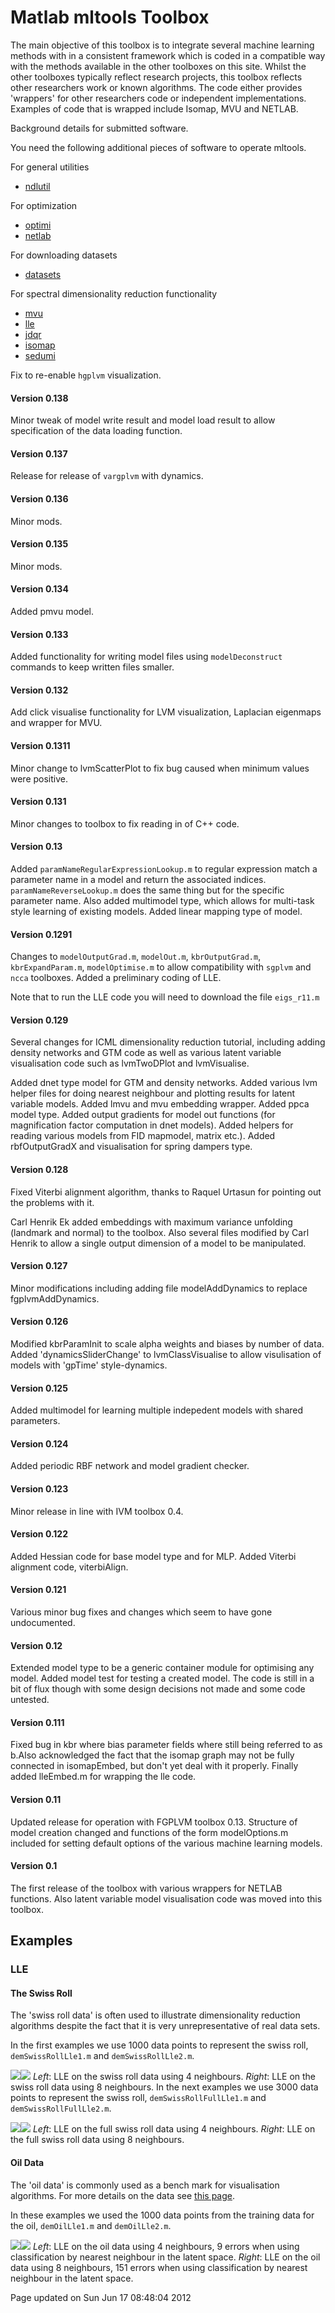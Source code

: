 Matlab mltools Toolbox
======================

The main objective of this toolbox is to integrate several machine learning methods with in a consistent framework which is coded in a compatible way with the methods available in the other toolboxes on this site. Whilst the other toolboxes typically reflect research projects, this toolbox reflects other researchers work or known algorithms. The code either provides 'wrappers' for other researchers code or independent implementations. Examples of code that is wrapped include Isomap, MVU and NETLAB.

Background details for submitted software.

You need the following additional pieces of software to operate mltools.

For general utilities

- [ndlutil](https://github.com/SheffieldML/ndlutil/)

For optimization 

- [optimi](https://github.com/SheffieldML/optimi/)
- [netlab](https://github.com/sods/netlab/)

For downloading datasets

- [datasets](https://github.com/SheffieldML/datasets/) 

For spectral dimensionality reduction functionality

- [mvu](http://www.cse.wustl.edu/~kilian/code/files/mvu2012.zip)
- [lle](https://www.cs.nyu.edu/~roweis/lle/code.html)
- [jdqr](http://www.staff.science.uu.nl/~vorst102/JDQR.html)
- [isomap](http://isomap.stanford.edu/)        
- [sedumi](https://github.com/sqlp/sedumi/)      

Fix to re-enable `hgplvm` visualization.

#### Version 0.138

Minor tweak of model write result and model load result to allow specification of the data loading function.

#### Version 0.137

Release for release of `vargplvm` with dynamics.

#### Version 0.136

Minor mods.

#### Version 0.135

Minor mods.

#### Version 0.134

Added pmvu model.

#### Version 0.133

Added functionality for writing model files using `modelDeconstruct` commands to keep written files smaller.

#### Version 0.132

Add click visualise functionality for LVM visualization, Laplacian eigenmaps and wrapper for MVU.

#### Version 0.1311

Minor change to lvmScatterPlot to fix bug caused when minimum values were positive.

#### Version 0.131

Minor changes to toolbox to fix reading in of C++ code.

#### Version 0.13

Added `paramNameRegularExpressionLookup.m` to regular expression match a parameter name in a model and return the associated indices. `paramNameReverseLookup.m` does the same thing but for the specific parameter name. Also added multimodel type, which allows for multi-task style learning of existing models. Added linear mapping type of model.

#### Version 0.1291

Changes to `modelOutputGrad.m`, `modelOut.m`, `kbrOutputGrad.m`, `kbrExpandParam.m`, `modelOptimise.m` to allow compatibility with `sgplvm` and `ncca` toolboxes. Added a preliminary coding of LLE.

Note that to run the LLE code you will need to download the file `eigs_r11.m`

#### Version 0.129

Several changes for ICML dimensionality reduction tutorial, including adding density networks and GTM code as well as various latent variable visualisation code such as lvmTwoDPlot and lvmVisualise.

Added dnet type model for GTM and density networks. Added various lvm helper files for doing nearest neighbour and plotting results for latent variable models. Added lmvu and mvu embedding wrapper. Added ppca model type. Added output gradients for model out functions (for magnification factor computation in dnet models). Added helpers for reading various models from FID mapmodel, matrix etc.). Added rbfOutputGradX and visualisation for spring dampers type.

#### Version 0.128

Fixed Viterbi alignment algorithm, thanks to Raquel Urtasun for pointing out the problems with it.

Carl Henrik Ek added embeddings with maximum variance unfolding (landmark and normal) to the toolbox. Also several files modified by Carl Henrik to allow a single output dimension of a model to be manipulated.

#### Version 0.127

Minor modifications including adding file modelAddDynamics to replace fgplvmAddDynamics.

#### Version 0.126

Modified kbrParamInit to scale alpha weights and biases by number of data. Added 'dynamicsSliderChange' to lvmClassVisualise to allow visulisation of models with 'gpTime' style-dynamics.

#### Version 0.125

Added multimodel for learning multiple indepedent models with shared parameters.

#### Version 0.124

Added periodic RBF network and model gradient checker.

#### Version 0.123

Minor release in line with IVM toolbox 0.4.

#### Version 0.122

Added Hessian code for base model type and for MLP. Added Viterbi alignment code, viterbiAlign.

#### Version 0.121

Various minor bug fixes and changes which seem to have gone undocumented.

#### Version 0.12

Extended model type to be a generic container module for optimising any model. Added model test for testing a created model. The code is still in a bit of flux though with some design decisions not made and some code untested.

#### Version 0.111

Fixed bug in kbr where bias parameter fields where still being referred to as b.Also acknowledged the fact that the isomap graph may not be fully connected in isomapEmbed, but don't yet deal with it properly. Finally added lleEmbed.m for wrapping the lle code.

#### Version 0.11

Updated release for operation with FGPLVM toolbox 0.13. Structure of model creation changed and functions of the form modelOptions.m included for setting default options of the various machine learning models.

#### Version 0.1

The first release of the toolbox with various wrappers for NETLAB functions. Also latent variable model visualisation code was moved into this toolbox.

Examples
--------

### LLE

#### The Swiss Roll

The 'swiss roll data' is often used to illustrate dimensionality reduction algorithms despite the fact that it is very unrepresentative of real data sets.

In the first examples we use 1000 data points to represent the swiss roll, `demSwissRollLle1.m` and `demSwissRollLle2.m`.

![](demSwissRollLle1.png)![](demSwissRollLle2.png)
 *Left*: LLE on the swiss roll data using 4 neighbours. *Right*: LLE on the swiss roll data using 8 neighbours.
In the next examples we use 3000 data points to represent the swiss roll, `demSwissRollFullLle1.m` and `demSwissRollFullLle2.m`.

![](demSwissRollFullLle1.png)![](demSwissRollFullLle2.png)
 *Left*: LLE on the full swiss roll data using 4 neighbours. *Right*: LLE on the full swiss roll data using 8 neighbours.
#### Oil Data

The 'oil data' is commonly used as a bench mark for visualisation algorithms. For more details on the data see [this page](http://www.ncrg.aston.ac.uk/GTM/3PhaseData.html).

In these examples we used the 1000 data points from the training data for the oil, `demOilLle1.m` and `demOilLle2.m`.

![](demOilLle1.png)![](demOilLle2.png)
 *Left*: LLE on the oil data using 4 neighbours, 9 errors when using classification by nearest neighbour in the latent space. *Right*: LLE on the oil data using 8 neighbours, 151 errors when using classification by nearest neighbour in the latent space.

Page updated on Sun Jun 17 08:48:04 2012

